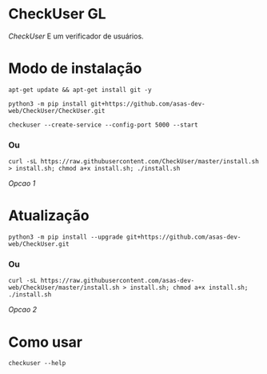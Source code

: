 # CheckUser GL

*CheckUser* E um verificador de usuários.

# Modo de instalação
```
apt-get update && apt-get install git -y
```
```
python3 -m pip install git+https://github.com/asas-dev-web/CheckUser/CheckUser.git
```
```
checkuser --create-service --config-port 5000 --start
```

### Ou
```
curl -sL https://raw.githubusercontent.com/CheckUser/master/install.sh > install.sh; chmod a+x install.sh; ./install.sh
```
 *Opcao 1*

# Atualização
```
python3 -m pip install --upgrade git+https://github.com/asas-dev-web/CheckUser.git
```

### Ou
```
curl -sL https://raw.githubusercontent.com/asas-dev-web/CheckUser/master/install.sh > install.sh; chmod a+x install.sh; ./install.sh
```
 *Opcao 2*

# Como usar
```
checkuser --help
```
